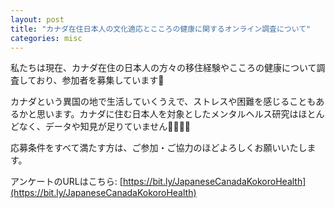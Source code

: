 ```yaml
---
layout: post
title: "カナダ在住日本人の文化適応とこころの健康に関するオンライン調査について"
categories: misc
---
```


私たちは現在、カナダ在住の日本人の方々の移住経験やこころの健康について調査しており、参加者を募集しています📣

カナダという異国の地で生活していくうえで、ストレスや困難を感じることもあるかと思います。カナダに住む日本人を対象としたメンタルヘルス研究はほとんどなく、データや知見が足りていません👩‍💻👨‍💻

応募条件をすべて満たす方は、ご参加・ご協力のほどよろしくお願いいたします。

アンケートのURLはこちら: [https://bit.ly/JapaneseCanadaKokoroHealth](https://bit.ly/JapaneseCanadaKokoroHealth)


<html>
<head>
    <title>Responsive PDF Display Example</title>
    <script src="https://cdnjs.cloudflare.com/ajax/libs/pdf.js/2.7.570/pdf.min.js"></script>
    <style>
        #pdf-canvas {
            width: 100%;
            display: none; /* Initially hide canvas */
        }
        iframe {
            width: 100%;
            height: 100vh;
            display: none; /* Initially hide iframe */
        }
    </style>
</head>
<body>

<canvas id="pdf-canvas"></canvas>
<iframe id="pdf-iframe" frameborder="0"></iframe>

<script>
var screenWidth = window.innerWidth || document.documentElement.clientWidth || document.body.clientWidth;
var devicePixelRatio = window.devicePixelRatio || 1; // デバイスのピクセル比を取得

if (screenWidth < 768) {
    // For mobile devices, use PDF.js to display the PDF
    document.getElementById('pdf-canvas').style.display = 'block';

    var url = 'https://acculturationproject.github.io/assets/pdf/Cultural_Adjustment_and_Mental_Health%20Study_of_Japanese_Residents_in_Canada.pdf';
    pdfjsLib.getDocument(url).promise.then(function(pdfDoc) {
        pdfDoc.getPage(1).then(function(page) {
            var canvas = document.getElementById('pdf-canvas');
            var context = canvas.getContext('2d');
            var viewport = page.getViewport({scale: 1});
            var scale = (screenWidth / viewport.width) * devicePixelRatio;
            var scaledViewport = page.getViewport({scale: scale});

            canvas.style.height = 'auto';
            canvas.style.width = `${screenWidth}px`; // CSSでの幅の設定

            canvas.height = scaledViewport.height * devicePixelRatio; // 実際のピクセル数を考慮
            canvas.width = screenWidth * devicePixelRatio; // CSSの幅とピクセル比を考慮した実際の幅

            // 描画コンテキストのスケールを調整
            context.scale(devicePixelRatio, devicePixelRatio);

            var renderContext = {
                canvasContext: context,
                viewport: scaledViewport
            };
            page.render(renderContext);
        });
    });
} else {
        // パソコンの場合、iframeを使用してPDFを表示
        var iframe = document.getElementById('pdf-iframe');
        iframe.style.display = 'block';
        iframe.src = 'https://acculturationproject.github.io/assets/pdf/Cultural_Adjustment_and_Mental_Health%20Study_of_Japanese_Residents_in_Canada.pdf';
    }
</script>

</body>
</html>
